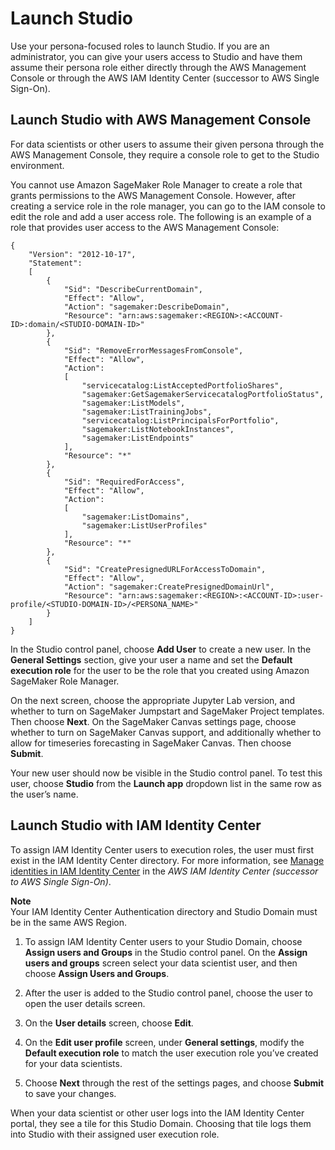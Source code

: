 # Launch Studio<a name="role-manager-launch-notebook"></a>

Use your persona\-focused roles to launch Studio\. If you are an administrator, you can give your users access to Studio and have them assume their persona role either directly through the AWS Management Console or through the AWS IAM Identity Center \(successor to AWS Single Sign\-On\)\.

## Launch Studio with AWS Management Console<a name="role-manager-launch-notebook-console"></a>

For data scientists or other users to assume their given persona through the AWS Management Console, they require a console role to get to the Studio environment\. 

You cannot use Amazon SageMaker Role Manager to create a role that grants permissions to the AWS Management Console\. However, after creating a service role in the role manager, you can go to the IAM console to edit the role and add a user access role\. The following is an example of a role that provides user access to the AWS Management Console:

```
{
    "Version": "2012-10-17",
    "Statement":
    [
        {
            "Sid": "DescribeCurrentDomain",
            "Effect": "Allow",
            "Action": "sagemaker:DescribeDomain",
            "Resource": "arn:aws:sagemaker:<REGION>:<ACCOUNT-ID>:domain/<STUDIO-DOMAIN-ID>"
        },
        {
            "Sid": "RemoveErrorMessagesFromConsole",
            "Effect": "Allow",
            "Action":
            [
                "servicecatalog:ListAcceptedPortfolioShares",
                "sagemaker:GetSagemakerServicecatalogPortfolioStatus",
                "sagemaker:ListModels",
                "sagemaker:ListTrainingJobs",
                "servicecatalog:ListPrincipalsForPortfolio",
                "sagemaker:ListNotebookInstances",
                "sagemaker:ListEndpoints"
            ],
            "Resource": "*"
        },
        {
            "Sid": "RequiredForAccess",
            "Effect": "Allow",
            "Action":
            [
                "sagemaker:ListDomains",
                "sagemaker:ListUserProfiles"
            ],
            "Resource": "*"
        },
        {
            "Sid": "CreatePresignedURLForAccessToDomain",
            "Effect": "Allow",
            "Action": "sagemaker:CreatePresignedDomainUrl",
            "Resource": "arn:aws:sagemaker:<REGION>:<ACCOUNT-ID>:user-profile/<STUDIO-DOMAIN-ID>/<PERSONA_NAME>"
        }
    ]
}
```

In the Studio control panel, choose **Add User** to create a new user\. In the **General Settings** section, give your user a name and set the **Default execution role** for the user to be the role that you created using Amazon SageMaker Role Manager\.

On the next screen, choose the appropriate Jupyter Lab version, and whether to turn on SageMaker Jumpstart and SageMaker Project templates\. Then choose **Next**\. On the SageMaker Canvas settings page, choose whether to turn on SageMaker Canvas support, and additionally whether to allow for timeseries forecasting in SageMaker Canvas\. Then choose **Submit**\.

Your new user should now be visible in the Studio control panel\. To test this user, choose **Studio** from the **Launch app** dropdown list in the same row as the user’s name\. 

## Launch Studio with IAM Identity Center<a name="role-manager-launch-notebook-iam-identity-center"></a>

To assign IAM Identity Center users to execution roles, the user must first exist in the IAM Identity Center directory\. For more information, see [Manage identities in IAM Identity Center](https://docs.aws.amazon.com/singlesignon/latest/userguide/manage-your-identity-source-sso.html) in the *AWS IAM Identity Center \(successor to AWS Single Sign\-On\)*\. 

**Note**  
Your IAM Identity Center Authentication directory and Studio Domain must be in the same AWS Region\.

1. To assign IAM Identity Center users to your Studio Domain, choose **Assign users and Groups** in the Studio control panel\. On the **Assign users and groups** screen select your data scientist user, and then choose **Assign Users and Groups**\.

1. After the user is added to the Studio control panel, choose the user to open the user details screen\.

1. On the **User details** screen, choose **Edit**\.

1. On the **Edit user profile** screen, under **General settings**, modify the **Default execution role** to match the user execution role you’ve created for your data scientists\. 

1. Choose **Next** through the rest of the settings pages, and choose **Submit** to save your changes\.

When your data scientist or other user logs into the IAM Identity Center portal, they see a tile for this Studio Domain\. Choosing that tile logs them into Studio with their assigned user execution role\.